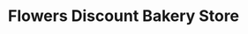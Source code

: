 ---
title: "Flowers Discount Bakery Store"
url: /pinellas-park/flowers-discount-bakery-store/
shop: bakery
---